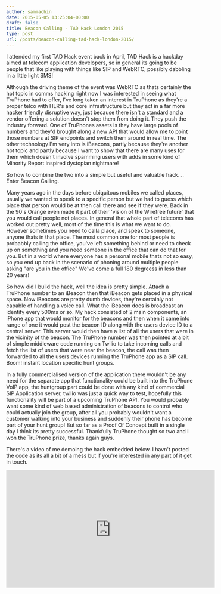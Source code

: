 ```yaml
---
author: sammachin
date: 2015-05-05 13:25:04+00:00
draft: false
title: Beacon Calling - TAD Hack London 2015
type: post
url: /posts/beacon-calling-tad-hack-london-2015/
---
```


I attended my first TAD Hack event back in April, TAD Hack is a hackday aimed at telecom application developers, so in general its going to be people that like playing with things like SIP and WebRTC, possibly dabbling in a little light SMS!

Although the driving theme of the event was WebRTC as thats certainly the hot topic in comms hacking right now I was interested in seeing what TruPhone had to offer, I've long taken an interest in TruPhone as they're a proper telco with HLR's and core infrastructure but they act in a far more hacker friendly disruptive way, just because there isn't a standard and a vendor offering a solution doesn't stop them from doing it. They push the industry forward.
One of TruPhones assets is they have large pools of numbers and they'd brought along a new API that would allow me to point those numbers at SIP endpoints and switch them around in real time. The other technology I'm very into is iBeacons, partly because they're another hot topic and partly because I want to show that there are many uses for them which doesn't involve spamming users with adds in some kind of Minority Report inspired dystopian nightmare!

So how to combine the two into a simple but useful and valuable hack.... Enter Beacon Calling.

Many years ago in the days before ubiquitous mobiles we called places, usually we wanted to speak to a specific person but we had to guess which place that person would be at then call there and see if they were. Back in the 90's Orange even made it part of their 'vision of the Wirefree future' that you would call people not places. In general that whole part of telecoms has worked out pretty well, most of the time this is what we want to do. However sometimes you need to calla place, and speak to someone, anyone thats in that place. The most common one for most people is probabbly calling the office, you've left something behind or need to check up on something and you need someone in the office that can do that for you. But in a world where everyone has a personal mobile thats not so easy, so you end up back in the scenario of phoning around multiple people asking "are you in the office" We've come a full 180 degreess in less than 20 years!

So how did I build the hack, well the idea is pretty simple. Attach a TruPhone number to an iBeacon then that iBeacon gets placed in a physical space. Now iBeacons are pretty dumb devices, they're certainly not capable of handling a voice call. What the iBeacon does is broadcast an identity every 500ms or so. My hack consisted of 2 main components, an iPhone app that would monitor for the beacons and then when it came into range of one it would post the beacon ID along with the users device ID to a central server. This server would then have a list of all the users that were in the vicinity of the beacon. The TruPhone number was then pointed at a bit of simple middleware code running on Twilio to take incoming calls and fetch the list of users that were near the beacon, the call was then forwarded to all the users devices running the TruPhone app as a SIP call. Boom! instant location specific hunt groups.

In a fully commercialised version of the application there wouldn't be any need for the separate app that functionality could be built into the TruPhone VoIP app, the huntgroup part could be done with any kind of commercial SIP Application server, twilio was just a quick way to test, hopefully this functionality will be part of a upcoming TruPhone API. You would probably want some kind of web based administration of beacons to control who could actually join the group, after all you probably wouldn't want a customer walking into your business and suddenly their phone has become part of your hunt group! But so far as a Proof Of Concept built in a single day I think its pretty successful. Thankfully TruPhone thought so two and I won the TruPhone prize, thanks again guys.

There's a video of me demoing the hack embedded below. I havn't posted the code as its all a bit of a mess but if you're interested in any part of it get in touch.

<iframe width="560" allowfullscreen="None" src="https://www.youtube.com/embed/e4toIPXHVpY" frameborder="0" height="315"></iframe>
